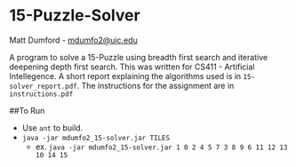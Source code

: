 15-Puzzle-Solver
================
Matt Dumford - mdumfo2@uic.edu

A program to solve a 15-Puzzle using breadth first search and iterative deepening depth first search.
This was written for CS411 - Artificial Intellegence. A short report explaining the algorithms used is in `15-solver_report.pdf`. The instructions for the assignment are in `instructions.pdf`

##To Run
- Use `ant` to build.
- `java -jar mdumfo2_15-solver.jar TILES`
	- ex. `java -jar mdumfo2_15-solver.jar 1 0 2 4 5 7 3 8 9 6 11 12 13 10 14 15`
